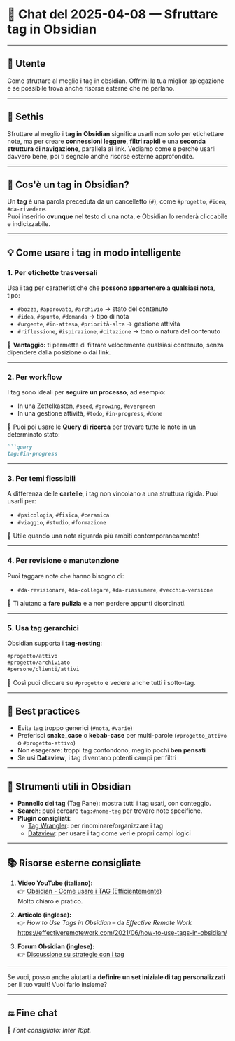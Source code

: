 # 📅 Chat del 2025-04-08 — Sfruttare tag in Obsidian

---

## 👤 **Utente**

Come sfruttare al meglio i tag in obsidian. Offrimi la tua miglior spiegazione e se possibile trova anche risorse esterne che ne parlano.

---

## 🤖 **Sethis**

Sfruttare al meglio i **tag in Obsidian** significa usarli non solo per etichettare note, ma per creare **connessioni leggere**, **filtri rapidi** e una **seconda struttura di navigazione**, parallela ai link. Vediamo come e perché usarli davvero bene, poi ti segnalo anche risorse esterne approfondite.

---

## 🔑 Cos'è un tag in Obsidian?

Un **tag** è una parola preceduta da un cancelletto (`#`), come `#progetto`, `#idea`, `#da-rivedere`.  
Puoi inserirlo **ovunque** nel testo di una nota, e Obsidian lo renderà cliccabile e indicizzabile.

---

## 💡 Come usare i tag in modo intelligente

### 1. **Per etichette trasversali**
Usa i tag per caratteristiche che **possono appartenere a qualsiasi nota**, tipo:
- `#bozza`, `#approvato`, `#archivio` → stato del contenuto
- `#idea`, `#spunto`, `#domanda` → tipo di nota
- `#urgente`, `#in-attesa`, `#priorità-alta` → gestione attività
- `#riflessione`, `#ispirazione`, `#citazione` → tono o natura del contenuto

🔁 **Vantaggio:** ti permette di filtrare velocemente qualsiasi contenuto, senza dipendere dalla posizione o dai link.

---

### 2. **Per workflow**
I tag sono ideali per **seguire un processo**, ad esempio:
- In una Zettelkasten, `#seed`, `#growing`, `#evergreen`
- In una gestione attività, `#todo`, `#in-progress`, `#done`

🧭 Puoi poi usare le **Query di ricerca** per trovare tutte le note in un determinato stato:
```markdown
```query
tag:#in-progress
```

---

### 3. **Per temi flessibili**
A differenza delle **cartelle**, i tag non vincolano a una struttura rigida. Puoi usarli per:
- `#psicologia`, `#fisica`, `#ceramica`
- `#viaggio`, `#studio`, `#formazione`

📌 Utile quando una nota riguarda più ambiti contemporaneamente!

---

### 4. **Per revisione e manutenzione**
Puoi taggare note che hanno bisogno di:
- `#da-revisionare`, `#da-collegare`, `#da-riassumere`, `#vecchia-versione`

🧼 Ti aiutano a **fare pulizia** e a non perdere appunti disordinati.

---

### 5. **Usa tag gerarchici**
Obsidian supporta i **tag-nesting**:
```markdown
#progetto/attivo
#progetto/archiviato
#persone/clienti/attivi
```
📂 Così puoi cliccare su `#progetto` e vedere anche tutti i sotto-tag.

---

## 🎯 Best practices

- Evita tag troppo generici (`#nota`, `#varie`)
- Preferisci **snake_case** o **kebab-case** per multi-parole (`#progetto_attivo` o `#progetto-attivo`)
- Non esagerare: troppi tag confondono, meglio pochi **ben pensati**
- Se usi **Dataview**, i tag diventano potenti campi per filtri

---

## 🔧 Strumenti utili in Obsidian

- **Pannello dei tag** (Tag Pane): mostra tutti i tag usati, con conteggio.
- **Search**: puoi cercare `tag:#nome-tag` per trovare note specifiche.
- **Plugin consigliati**:
  - [Tag Wrangler](https://github.com/hipstersmoothie/obsidian-tag-wrangler): per rinominare/organizzare i tag
  - [Dataview](https://blacksmithgu.github.io/obsidian-dataview/): per usare i tag come veri e propri campi logici

---

## 📚 Risorse esterne consigliate

1. **Video YouTube (italiano):**  
   👉 [Obsidian - Come usare i TAG (Efficientemente)](https://www.youtube.com/watch?v=lqGiAqmhfbQ)  
   Molto chiaro e pratico.

2. **Articolo (inglese):**  
   👉 *How to Use Tags in Obsidian* – da *Effective Remote Work*  
   https://effectiveremotework.com/2021/06/how-to-use-tags-in-obsidian/

3. **Forum Obsidian (inglese):**  
   👉 [Discussione su strategie con i tag](https://forum.obsidian.md/t/tags-vs-links-vs-folders/2563)

---

Se vuoi, posso anche aiutarti a **definire un set iniziale di tag personalizzati** per il tuo vault! Vuoi farlo insieme?

---

## 🔚 Fine chat

📌 *Font consigliato: Inter 16pt.*
